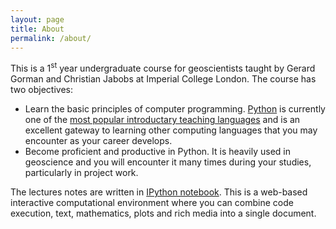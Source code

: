 ```yaml
---
layout: page
title: About
permalink: /about/
---
```


This is a 1<sup>st</sup> year undergraduate course for geoscientists taught by Gerard Gorman and Christian Jabobs at Imperial College London. The course has two objectives:

* Learn the basic principles of computer programming. [Python](https://www.python.org/) is currently one of the [most popular introductary teaching languages](http://cacm.acm.org/blogs/blog-cacm/176450-python-is-now-the-most-popular-introductory-teaching-language-at-top-us-universities/fulltext) and is an excellent gateway to learning other computing languages that you may encounter as your career develops.
* Become proficient and productive in Python. It is heavily used in geoscience and you will encounter it many times during your studies, particularly in project work.

The lectures notes are written in [IPython notebook](http://ipython.org/notebook.html). This is a web-based interactive computational environment where you can combine code execution, text, mathematics, plots and rich media into a single document.

